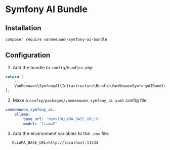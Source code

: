 # Symfony AI Bundle

## Installation

```bash
composer require vanmeeuwen/symfony-ai-bundle
```

## Configuration
1. Add the bundle to `config/bundles.php`:
```php
return [
    // ...
    VanMeeuwen\SymfonyAI\Infrastructure\Bundle\VanMeuwenSymfonyAIBundle::class => ['all' => true],
];
```

2. Make a `config/packages/vanmeeuwen_symfony_ai.yaml` config file:
```yaml
vanmeeuwen_symfony_ai:
    ollama:
        base_url: '%env(OLLAMA_BASE_URL)%'
        model: 'llama2'
```
3. Add the environment variables to the `.env` file: 

```
   OLLAMA_BASE_URL=http://localhost:11434
```
